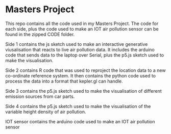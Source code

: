 # Masters Project

This repo contains all the code used in my Masters Project. The code for each side, plus the code used to make an IOT air pollution sensor can be found in the zipped CODE folder.

Side 1 contains the js sketch used to make an interactive generative viusalisation that reacts to live air pollution data. It includes the arduino code that sends data to the laptop over Serial, plus the p5.js sketch used to make the visualisation.

Side 2 contains R code that was used to reproject the location data to a new co-ordinate reference system. It then contains the python code used to process the data into a format that kepler.gl can handle.

Side 3 contains the p5.js sketch used to make the visualisation of different emission sources from car parts.

Side 4 contains the p5.js sketch used to make the visualisation of the variable height density of air pollution.

IOT sensor contains the arduino code used to make an IOT air pollution sensor
